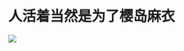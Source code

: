 # 人活着当然是为了樱岛麻衣
![](https://raw.githubusercontent.com/onekeyes/onekeyes.github.io/main/images/avatar.png)
